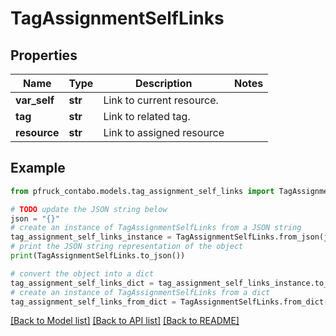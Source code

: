 # TagAssignmentSelfLinks


## Properties

Name | Type | Description | Notes
------------ | ------------- | ------------- | -------------
**var_self** | **str** | Link to current resource. | 
**tag** | **str** | Link to related tag. | 
**resource** | **str** | Link to assigned resource | 

## Example

```python
from pfruck_contabo.models.tag_assignment_self_links import TagAssignmentSelfLinks

# TODO update the JSON string below
json = "{}"
# create an instance of TagAssignmentSelfLinks from a JSON string
tag_assignment_self_links_instance = TagAssignmentSelfLinks.from_json(json)
# print the JSON string representation of the object
print(TagAssignmentSelfLinks.to_json())

# convert the object into a dict
tag_assignment_self_links_dict = tag_assignment_self_links_instance.to_dict()
# create an instance of TagAssignmentSelfLinks from a dict
tag_assignment_self_links_from_dict = TagAssignmentSelfLinks.from_dict(tag_assignment_self_links_dict)
```
[[Back to Model list]](../README.md#documentation-for-models) [[Back to API list]](../README.md#documentation-for-api-endpoints) [[Back to README]](../README.md)


